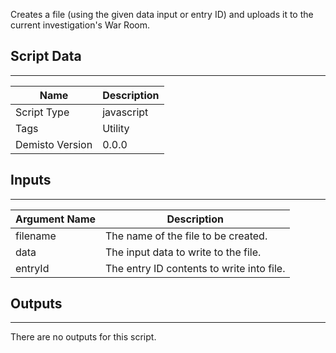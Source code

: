 Creates a file (using the given data input or entry ID) and uploads it to the current investigation's War Room.

## Script Data
---

| **Name** | **Description** |
| --- | --- |
| Script Type | javascript |
| Tags | Utility |
| Demisto Version | 0.0.0 |

## Inputs
---

| **Argument Name** | **Description** |
| --- | --- |
| filename | The name of the file to be created. |
| data | The input data to write to the file. |
| entryId | The entry ID contents to write into file. |

## Outputs
---
There are no outputs for this script.

